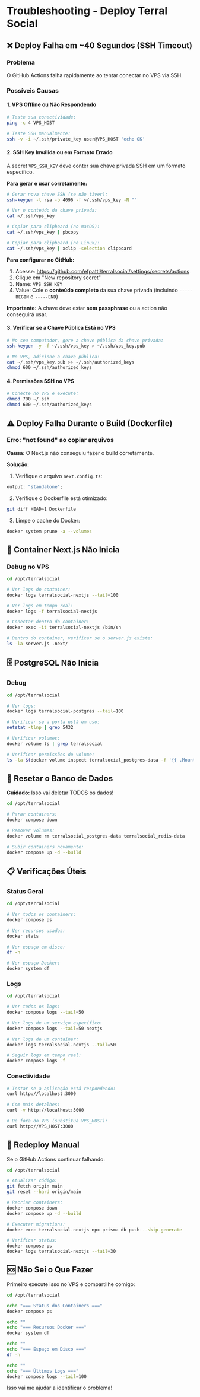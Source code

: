 # Troubleshooting - Deploy Terral Social

## ❌ Deploy Falha em ~40 Segundos (SSH Timeout)

### Problema

O GitHub Actions falha rapidamente ao tentar conectar no VPS via SSH.

### Possíveis Causas

#### 1. **VPS Offline ou Não Respondendo**

```bash
# Teste sua conectividade:
ping -c 4 VPS_HOST

# Teste SSH manualmente:
ssh -v -i ~/.ssh/private_key user@VPS_HOST 'echo OK'
```

#### 2. **SSH Key Inválida ou em Formato Errado**

A secret `VPS_SSH_KEY` deve conter sua chave privada SSH em um formato específico.

**Para gerar e usar corretamente:**

```bash
# Gerar nova chave SSH (se não tiver):
ssh-keygen -t rsa -b 4096 -f ~/.ssh/vps_key -N ""

# Ver o conteúdo da chave privada:
cat ~/.ssh/vps_key

# Copiar para clipboard (no macOS):
cat ~/.ssh/vps_key | pbcopy

# Copiar para clipboard (no Linux):
cat ~/.ssh/vps_key | xclip -selection clipboard
```

**Para configurar no GitHub:**

1. Acesse: https://github.com/efpatti/terralsocial/settings/secrets/actions
2. Clique em "New repository secret"
3. Name: `VPS_SSH_KEY`
4. Value: Cole o **conteúdo completo** da sua chave privada (incluindo `-----BEGIN` e `-----END`)

**Importante:** A chave deve estar **sem passphrase** ou a action não conseguirá usar.

#### 3. **Verificar se a Chave Pública Está no VPS**

```bash
# No seu computador, gere a chave pública da chave privada:
ssh-keygen -y -f ~/.ssh/vps_key > ~/.ssh/vps_key.pub

# No VPS, adicione a chave pública:
cat ~/.ssh/vps_key.pub >> ~/.ssh/authorized_keys
chmod 600 ~/.ssh/authorized_keys
```

#### 4. **Permissões SSH no VPS**

```bash
# Conecte no VPS e execute:
chmod 700 ~/.ssh
chmod 600 ~/.ssh/authorized_keys
```

## ⚠️ Deploy Falha Durante o Build (Dockerfile)

### Erro: "not found" ao copiar arquivos

**Causa:** O Next.js não conseguiu fazer o build corretamente.

**Solução:**

1. Verifique o arquivo `next.config.ts`:

```typescript
output: "standalone";
```

2. Verifique o Dockerfile está otimizado:

```bash
git diff HEAD~1 Dockerfile
```

3. Limpe o cache do Docker:

```bash
docker system prune -a --volumes
```

## 🛑 Container Next.js Não Inicia

### Debug no VPS

```bash
cd /opt/terralsocial

# Ver logs do container:
docker logs terralsocial-nextjs --tail=100

# Ver logs em tempo real:
docker logs -f terralsocial-nextjs

# Conectar dentro do container:
docker exec -it terralsocial-nextjs /bin/sh

# Dentro do container, verificar se o server.js existe:
ls -la server.js .next/
```

## 🗄️ PostgreSQL Não Inicia

### Debug

```bash
cd /opt/terralsocial

# Ver logs:
docker logs terralsocial-postgres --tail=100

# Verificar se a porta está em uso:
netstat -tlnp | grep 5432

# Verificar volumes:
docker volume ls | grep terralsocial

# Verificar permissões do volume:
ls -la $(docker volume inspect terralsocial_postgres-data -f '{{ .Mountpoint }}')
```

## 💾 Resetar o Banco de Dados

**Cuidado:** Isso vai deletar TODOS os dados!

```bash
cd /opt/terralsocial

# Parar containers:
docker compose down

# Remover volumes:
docker volume rm terralsocial_postgres-data terralsocial_redis-data

# Subir containers novamente:
docker compose up -d --build
```

## 📋 Verificações Úteis

### Status Geral

```bash
cd /opt/terralsocial

# Ver todos os containers:
docker compose ps

# Ver recursos usados:
docker stats

# Ver espaço em disco:
df -h

# Ver espaço Docker:
docker system df
```

### Logs

```bash
cd /opt/terralsocial

# Ver todos os logs:
docker compose logs --tail=50

# Ver logs de um serviço específico:
docker compose logs --tail=50 nextjs

# Ver logs de um container:
docker logs terralsocial-nextjs --tail=50

# Seguir logs em tempo real:
docker compose logs -f
```

### Conectividade

```bash
# Testar se a aplicação está respondendo:
curl http://localhost:3000

# Com mais detalhes:
curl -v http://localhost:3000

# De fora do VPS (substitua VPS_HOST):
curl http://VPS_HOST:3000
```

## 🔄 Redeploy Manual

Se o GitHub Actions continuar falhando:

```bash
cd /opt/terralsocial

# Atualizar código:
git fetch origin main
git reset --hard origin/main

# Recriar containers:
docker compose down
docker compose up -d --build

# Executar migrations:
docker exec terralsocial-nextjs npx prisma db push --skip-generate

# Verificar status:
docker compose ps
docker logs terralsocial-nextjs --tail=30
```

## 🆘 Não Sei o Que Fazer

Primeiro execute isso no VPS e compartilhe comigo:

```bash
cd /opt/terralsocial

echo "=== Status dos Containers ==="
docker compose ps

echo ""
echo "=== Recursos Docker ==="
docker system df

echo ""
echo "=== Espaço em Disco ==="
df -h

echo ""
echo "=== Últimos Logs ==="
docker compose logs --tail=100
```

Isso vai me ajudar a identificar o problema!
